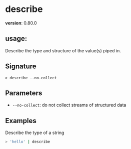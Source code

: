 # describe

**version**: 0.80.0

## **usage**:

Describe the type and structure of the value(s) piped in.

## Signature

`> describe --no-collect`

## Parameters

- `--no-collect`: do not collect streams of structured data

## Examples

Describe the type of a string

```bash
> 'hello' | describe
```

